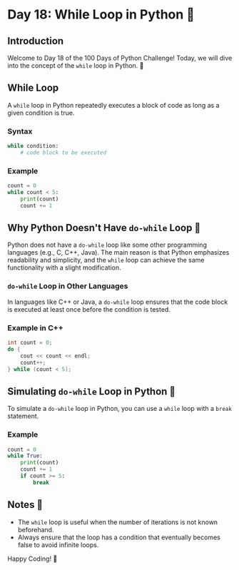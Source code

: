 # Day 18: While Loop in Python 🚀

## Introduction
Welcome to Day 18 of the 100 Days of Python Challenge! Today, we will dive into the concept of the `while` loop in Python. 🐍

## While Loop
A `while` loop in Python repeatedly executes a block of code as long as a given condition is true.

### Syntax
```python
while condition:
    # code block to be executed
```

### Example
```python
count = 0
while count < 5:
    print(count)
    count += 1
```

## Why Python Doesn't Have `do-while` Loop 🤔
Python does not have a `do-while` loop like some other programming languages (e.g., C, C++, Java). The main reason is that Python emphasizes readability and simplicity, and the `while` loop can achieve the same functionality with a slight modification.

### `do-while` Loop in Other Languages
In languages like C++ or Java, a `do-while` loop ensures that the code block is executed at least once before the condition is tested.

### Example in C++
```cpp
int count = 0;
do {
    cout << count << endl;
    count++;
} while (count < 5);
```

## Simulating `do-while` Loop in Python 🐍
To simulate a `do-while` loop in Python, you can use a `while` loop with a `break` statement.

### Example
```python
count = 0
while True:
    print(count)
    count += 1
    if count >= 5:
        break
```

## Notes 📓
- The `while` loop is useful when the number of iterations is not known beforehand.
- Always ensure that the loop has a condition that eventually becomes false to avoid infinite loops.

Happy Coding! 🎉